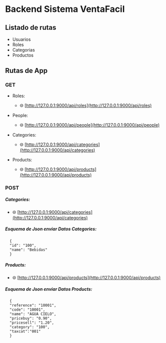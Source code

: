# Backend Sistema VentaFacil

## Listado de rutas

- Usuarios
- Roles
- Categorias
- Productos

## Rutas de App

### GET

- Roles:

  - 🌐 [http://127.0.0.1:9000/api/roles](http://127.0.0.1:9000/api/roles)

- People:

  - 🌐 [http://127.0.0.1:9000/api/people](http://127.0.0.1:9000/api/people)

- Categories:

  - 🌐 [http://127.0.0.1:9000/api/categories](http://127.0.0.1:9000/api/categories)

- Products:
  - 🌐 [http://127.0.0.1:9000/api/products](http://127.0.0.1:9000/api/products)

### POST

##### Categories:

- 🌐 [http://127.0.0.1:9000/api/categories](http://127.0.0.1:9000/api/categories)

##### Esquema de Json enviar Datos Categories:

```
  {
  "id": "100",
  "name": "Bebidas"
  }
```

##### Products:

- 🌐 [http://127.0.0.1:9000/api/products](http://127.0.0.1:9000/api/products)

##### Esquema de Json enviar Datos Products:

```
  {
  "reference": "10001",
  "code": "10001",
  "name": "AGUA CIELO",
  "pricebuy": "0.90",
  "pricesell": "1.20",
  "category": "100",
  "taxcat":"001"
  }
```
